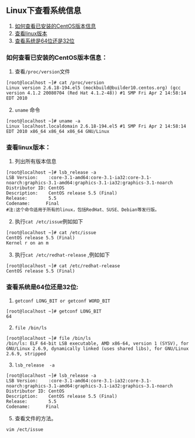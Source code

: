 ## Linux下查看系统信息

1. [如何查看已安装的CentOS版本信息](#如何查看已安装的CentOS版本信息： "如何查看已安装的CentOS版本信息：")
1. [查看linux版本](#查看linux版本： "查看linux版本：")
1. [查看系统是64位还是32位](#查看系统是64位还是32位: "查看系统是64位还是32位:")

### 如何查看已安装的CentOS版本信息：  
1. 查看`/proc/version`文件  
```
[root@localhost ~]# cat /proc/version
Linux version 2.6.18-194.el5 (mockbuild@builder10.centos.org) (gcc version 4.1.2 20080704 (Red Hat 4.1.2-48)) #1 SMP Fri Apr 2 14:58:14 EDT 2010
```
2. `uname` 命令  
```
[root@localhost ~]# uname -a
Linux localhost.localdomain 2.6.18-194.el5 #1 SMP Fri Apr 2 14:58:14 EDT 2010 x86_64 x86_64 x86_64 GNU/Linux
```

### 查看linux版本：

1. 列出所有版本信息  
```
[root@localhost ~]# lsb_release -a
LSB Version:    :core-3.1-amd64:core-3.1-ia32:core-3.1-noarch:graphics-3.1-amd64:graphics-3.1-ia32:graphics-3.1-noarch
Distributor ID: CentOS
Description:    CentOS release 5.5 (Final)
Release:        5.5
Codename:      Final
#注:这个命令适用于所有的linux，包括RedHat、SUSE、Debian等发行版。
```

2. 执行`cat /etc/issue`例如如下  
```
[root@localhost ~]# cat /etc/issue
CentOS release 5.5 (Final)
Kernel r on an m
```

3. 执行`cat /etc/redhat-release` ,例如如下  
```
[root@localhost ~]# cat /etc/redhat-release
CentOS release 5.5 (Final)
```

### 查看系统是64位还是32位:

1. `getconf LONG_BIT or getconf WORD_BIT`  
```
[root@localhost ~]# getconf LONG_BIT
64
```
2. `file /bin/ls`
```
[root@localhost ~]# file /bin/ls
/bin/ls: ELF 64-bit LSB executable, AMD x86-64, version 1 (SYSV), for GNU/Linux 2.6.9, dynamically linked (uses shared libs), for GNU/Linux 2.6.9, stripped
```

3. `lsb_release  -a`
```
[root@localhost ~]# lsb_release -a
LSB Version:    :core-3.1-amd64:core-3.1-ia32:core-3.1-noarch:graphics-3.1-amd64:graphics-3.1-ia32:graphics-3.1-noarch
Distributor ID: CentOS
Description:    CentOS release 5.5 (Final)
Release:        5.5
Codename:      Final
```

5. 查看文件的方法。
```
vim /ect/issue
```
